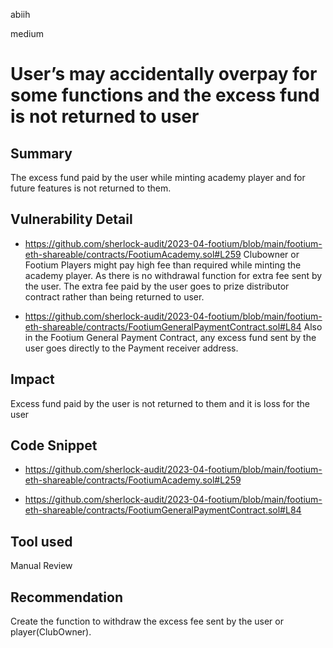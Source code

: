 abiih

medium

# User’s may accidentally overpay for some functions and the excess fund is not returned to user

## Summary

The excess fund paid by the user while minting academy player and for future features is not returned to them.

## Vulnerability Detail

- https://github.com/sherlock-audit/2023-04-footium/blob/main/footium-eth-shareable/contracts/FootiumAcademy.sol#L259
    Clubowner or Footium Players might pay high fee than required while minting the academy player. As there is no withdrawal function for extra fee sent by the user. The extra fee paid by the user goes to prize distributor contract rather than being returned to user.

- https://github.com/sherlock-audit/2023-04-footium/blob/main/footium-eth-shareable/contracts/FootiumGeneralPaymentContract.sol#L84
  Also in the Footium General Payment Contract, any excess fund sent by the user goes directly to the Payment receiver address.

## Impact

Excess fund paid by the user is not returned to them and it is loss for the user

## Code Snippet
- https://github.com/sherlock-audit/2023-04-footium/blob/main/footium-eth-shareable/contracts/FootiumAcademy.sol#L259

- https://github.com/sherlock-audit/2023-04-footium/blob/main/footium-eth-shareable/contracts/FootiumGeneralPaymentContract.sol#L84

## Tool used

Manual Review

## Recommendation

Create the function to withdraw the excess fee sent by the user or player(ClubOwner).
